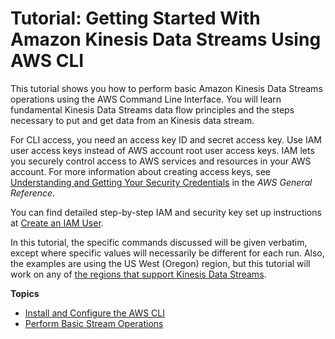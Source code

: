 # Tutorial: Getting Started With Amazon Kinesis Data Streams Using AWS CLI<a name="kinesis-tutorial-cli"></a>

This tutorial shows you how to perform basic Amazon Kinesis Data Streams operations using the AWS Command Line Interface\. You will learn fundamental Kinesis Data Streams data flow principles and the steps necessary to put and get data from an Kinesis data stream\.

 For CLI access, you need an access key ID and secret access key\. Use IAM user access keys instead of AWS account root user access keys\. IAM lets you securely control access to AWS services and resources in your AWS account\. For more information about creating access keys, see [Understanding and Getting Your Security Credentials](https://docs.aws.amazon.com/general/latest/gr/aws-sec-cred-types.html) in the *AWS General Reference*\. 

You can find detailed step\-by\-step IAM and security key set up instructions at [Create an IAM User](https://docs.aws.amazon.com/AWSEC2/latest/UserGuide/get-set-up-for-amazon-ec2.html#create-an-iam-user)\.

In this tutorial, the specific commands discussed will be given verbatim, except where specific values will necessarily be different for each run\. Also, the examples are using the US West \(Oregon\) region, but this tutorial will work on any of [the regions that support Kinesis Data Streams](https://docs.aws.amazon.com/general/latest/gr/rande.html#ak_region)\.

**Topics**
+ [Install and Configure the AWS CLI](kinesis-tutorial-cli-installation.md)
+ [Perform Basic Stream Operations](fundamental-stream.md)